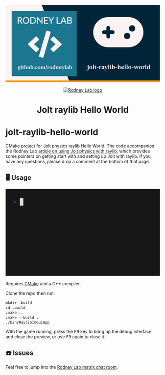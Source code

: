 <img src="./images/rodneylab-github-jolt-raylib-hello-world.png" alt="Rodney Lab jolt-raylib-hello-world Git Hub banner">

<p align="center">
  <a aria-label="Open Rodney Lab site" href="https://rodneylab.com" rel="nofollow noopener noreferrer">
    <img alt="Rodney Lab logo" src="https://rodneylab.com/assets/icon.png" width="60" />
  </a>
</p>
<h1 align="center">
  Jolt raylib Hello World
</h1>

# jolt-raylib-hello-world

CMake project for Jolt physics raylib Hello World. The code accompanies the
Rodney Lab
<a aria-label="" href="https://rodneylab.com/jolt-physics-raylib/">article on
using Jolt physics with raylib</a>, which provides some pointers on getting
start with and setting up Jolt with raylib. If you have any questions, please
drop a comment at the bottom of that page.

## 🖥️ Usage

<img src="./images/getting-started.gif" alt="Terminal animation shows the user entering the following commands:  cd .build, cmake .., cmake --build ., ./bin/JoltRaylibHelloWorld. Then out shows animation steps including velocity and position at each step.">

Requires [CMake](https://cmake.org/getting-started/) and a C++ compiler.

Clone the repo then run:

```shell
mkdir .build
cd .build
cmake ..
cmake --build .
./bin/RaylibImGuiApp
```

With the game running, press the <kbd>F9</kbd> key to bring up the debug
interface and close the preview, or use <kbd>F9</kbd> again to close it.

## ☎️ Issues

Feel free to jump into the
[Rodney Lab matrix chat room](https://matrix.to/#/%23rodney:matrix.org).
